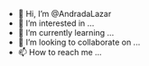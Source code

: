 - 👋 Hi, I’m @AndradaLazar
- 👀 I’m interested in ...
- 🌱 I’m currently learning ...
- 💞️ I’m looking to collaborate on ...
- 📫 How to reach me ...

<!---
AndradaLazar/AndradaLazar is a ✨ special ✨ repository because its `README.md` (this file) appears on your GitHub profile.
You can click the Preview link to take a look at your changes.
--->

